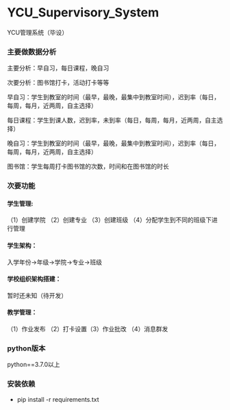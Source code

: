 # YCU_Supervisory_System
YCU管理系统（毕设）



### 主要做数据分析

主要分析：早自习，每日课程，晚自习

次要分析：图书馆打卡，活动打卡等等



早自习：学生到教室的时间（最早，最晚，最集中到教室时间），迟到率（每日，每周，每月，近两周，自主选择）

每日课程：学生到课人数，迟到率，未到率（每日，每周，每月，近两周，自主选择）

晚自习：学生到教室的时间（最早，最晚，最集中到教室时间），迟到率（每日，每周，每月，近两周，自主选择）

图书馆：学生每周打卡图书馆的次数，时间和在图书馆的时长



### 次要功能

#### 学生管理: 

（1）创建学院 （2）创建专业 （3）创建班级 （4）分配学生到不同的班级下进行管理

#### 学生架构：

入学年份->年级->学院->专业->班级

#### 学校组织架构搭建：

暂时还未知（待开发）

#### 教学管理：

（1）作业发布 （2）打卡设置（3）作业批改 （4）消息群发 












### python版本
python==3.7.0以上

### 安装依赖
- pip install -r requirements.txt
